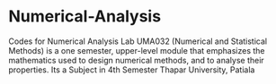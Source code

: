 # Numerical-Analysis

Codes for Numerical Analysis Lab 
UMA032 (Numerical and Statistical Methods) is a one semester, upper-level module that emphasizes the mathematics used to design numerical methods, and to analyse their properties.
Its a Subject in 4th Semester Thapar University, Patiala
